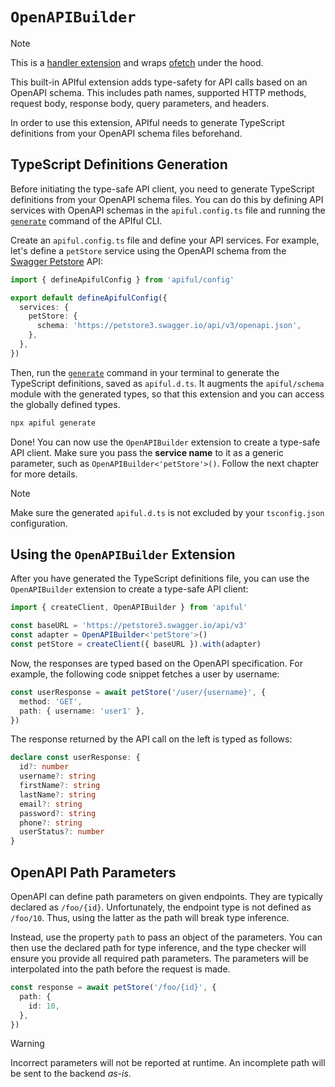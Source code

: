 # `OpenAPIBuilder`

> [!NOTE]
> This is a [handler extension](/guide/custom-extensions#handler-extension) and wraps [ofetch](https://github.com/unjs/ofetch) under the hood.

This built-in APIful extension adds type-safety for API calls based on an OpenAPI schema. This includes path names, supported HTTP methods, request body, response body, query parameters, and headers.

In order to use this extension, APIful needs to generate TypeScript definitions from your OpenAPI schema files beforehand.

## TypeScript Definitions Generation

Before initiating the type-safe API client, you need to generate TypeScript definitions from your OpenAPI schema files. You can do this by defining API services with OpenAPI schemas in the `apiful.config.ts` file and running the [`generate`](/guide/cli) command of the APIful CLI.

Create an `apiful.config.ts` file and define your API services. For example, let's define a `petStore` service using the OpenAPI schema from the [Swagger Petstore](https://petstore.swagger.io) API:

```ts
import { defineApifulConfig } from 'apiful/config'

export default defineApifulConfig({
  services: {
    petStore: {
      schema: 'https://petstore3.swagger.io/api/v3/openapi.json',
    },
  },
})
```

Then, run the [`generate`](/guide/cli) command in your terminal to generate the TypeScript definitions, saved as `apiful.d.ts`. It augments the `apiful/schema` module with the generated types, so that this extension and you can access the globally defined types.

```sh
npx apiful generate
```

Done! You can now use the `OpenAPIBuilder` extension to create a type-safe API client. Make sure you pass the **service name** to it as a generic parameter, such as `OpenAPIBuilder<'petStore'>()`. Follow the next chapter for more details.

> [!NOTE]
> Make sure the generated `apiful.d.ts` is not excluded by your `tsconfig.json` configuration.

## Using the `OpenAPIBuilder` Extension

After you have generated the TypeScript definitions file, you can use the `OpenAPIBuilder` extension to create a type-safe API client:

```ts
import { createClient, OpenAPIBuilder } from 'apiful'

const baseURL = 'https://petstore3.swagger.io/api/v3'
const adapter = OpenAPIBuilder<'petStore'>()
const petStore = createClient({ baseURL }).with(adapter)
```

Now, the responses are typed based on the OpenAPI specification. For example, the following code snippet fetches a user by username:

```ts
const userResponse = await petStore('/user/{username}', {
  method: 'GET',
  path: { username: 'user1' },
})
```

The response returned by the API call on the left is typed as follows:

```ts
declare const userResponse: {
  id?: number
  username?: string
  firstName?: string
  lastName?: string
  email?: string
  password?: string
  phone?: string
  userStatus?: number
}
```

## OpenAPI Path Parameters

OpenAPI can define path parameters on given endpoints. They are typically declared as `/foo/{id}`. Unfortunately, the endpoint type is not defined as `/foo/10`. Thus, using the latter as the path will break type inference.

Instead, use the property `path` to pass an object of the parameters. You can then use the declared path for type inference, and the type checker will ensure you provide all required path parameters. The parameters will be interpolated into the path before the request is made.

```ts
const response = await petStore('/foo/{id}', {
  path: {
    id: 10,
  },
})
```

> [!WARNING]
> Incorrect parameters will not be reported at runtime. An incomplete path will be sent to the backend _as-is_.
